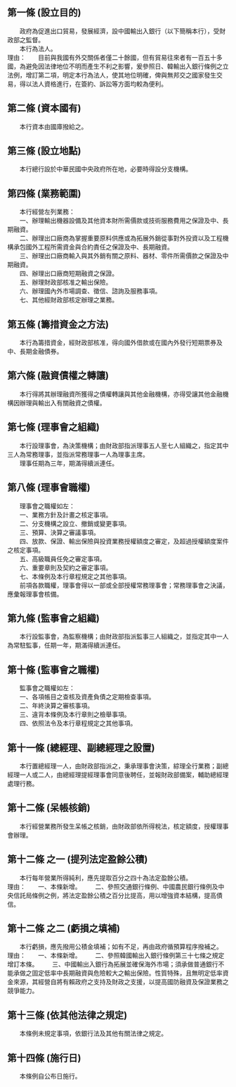 第一條 (設立目的)
-----------------
　　政府為促進出口貿易，發展經濟，設中國輸出入銀行（以下簡稱本行），受財政部之監督。  
　　本行為法人。  
理由：　　目前與我國有外交關係者僅二十餘國，但有貿易往來者有一百五十多國，為避免因法律地位不明而產生不利之影響，爰參照日、韓輸出入銀行條例之立法例，增訂第二項，明定本行為法人，使其地位明確，俾與無邦交之國家發生交易，得以法人資格進行，在簽約、訴訟等方面均較為便利。

第二條 (資本國有)
-----------------
　　本行資本由國庫撥給之。  


第三條 (設立地點)
-----------------
　　本行總行設於中華民國中央政府所在地，必要時得設分支機構。  


第四條 (業務範圍)
-----------------
　　本行經營左列業務：  
　　一、辦理輸出機器設備及其他資本財所需價款或技術服務費用之保證及中、長期融資。  
　　二、辦理出口廠商為掌握重要原料供應或為拓展外銷從事對外投資以及工程機構承包國外工程所需資金與合約責任之保證及中、長期融資。  
　　三、辦理出口廠商輸入與其外銷有關之原料、器材、零件所需價款之保證及中期融資。  
　　四、辦理出口廠商短期融資之保證。  
　　五、辦理財政部核准之輸出保險。  
　　六、辦理國內外市場調查、徵信、諮詢及服務事項。  
　　七、其他經財政部核定辦理之業務。  


第五條 (籌措資金之方法)
-----------------------
　　本行為籌措資金，經財政部核准，得向國外借款或在國內外發行短期票券及中、長期金融債券。  


第六條 (融資債權之轉讓)
-----------------------
　　本行得將其辦理融資所獲得之債權轉讓與其他金融機構，亦得受讓其他金融機構因辦理與輸出入有關融資之債權。  


第七條 (理事會之組織)
---------------------
　　本行設理事會，為決策機構；由財政部指派理事五人至七人組織之，指定其中三人為常務理事，並指派常務理事一人為理事主席。  
　　理事任期為三年，期滿得續派連任。  


第八條 (理事會職權)
-------------------
　　理事會之職權如左：  
　　一、業務方針及計畫之核定事項。  
　　二、分支機構之設立、撤銷或變更事項。  
　　三、預算、決算之審議事項。  
　　四、放款、保證、輸出保險與投資業務授權額度之審定，及超過授權額度案件之核定事項。  
　　五、高級職員任免之審定事項。  
　　六、重要章則及契約之審定事項。  
　　七、本條例及本行章程規定之其他事項。  
　　前項各款職權，理事會得以一部或全部授權常務理事會；常務理事會之決議，應彙報理事會核備。  


第九條 (監事會之組織)
---------------------
　　本行設監事會，為監察機構；由財政部指派監事三人組織之，並指定其中一人為常駐監事，任期一年，期滿得續派連任。  


第十條 (監事會之職權)
---------------------
　　監事會之職權如左：  
　　一、各項帳目之查核及資產負債之定期檢查事項。  
　　二、年終決算之審核事項。  
　　三、違背本條例及本行章則之檢舉事項。  
　　四、依照法令及本行章程規定之其他事項。  


第十一條 (總經理、副總經理之設置)
---------------------------------
　　本行置總經理一人，由財政部指派之，秉承理事會決策，綜理全行業務；副總經理一人或二人，由總經理提經理事會同意後聘任，並報財政部備案，輔助總經理處理行務。  


第十二條 (呆帳核銷)
-------------------
　　本行經營業務所發生呆帳之核銷，由財政部依所得稅法，核定額度，授權理事會辦理。  


第十二條 之一 (提列法定盈餘公積)
--------------------------------
　　本行每年營業所得純利，應先提取百分之四十為法定盈餘公積。  
理由：　　一、本條新增。
　　二、參照交通銀行條例、中國農民銀行條例及中央信託局條例之例，將法定盈餘公積之百分比提高，用以增強資本結構，提高債信。

第十二條 之二 (虧損之填補)
--------------------------
　　本行虧損，應先撥用公積金填補；如有不足，再由政府循預算程序撥補之。  
理由：　　一、本條新增。
　　二、參照韓國輸出入銀行條例第三十七條之規定增訂本條。
　　三、中國輸出入銀行為拓展並確保海外市場；須承做普通銀行不能承做之固定低率中長期融資與危險較大之輸出保險。性質特殊，且無明定低率資金來源，其經營自將有賴政府之支持及財政之支援，以提高國防融資及保證業務之競爭能力。

第十三條 (依其他法律之規定)
---------------------------
　　本條例未規定事項，依銀行法及其他有關法律之規定。  


第十四條 (施行日)
-----------------
　　本條例自公布日施行。